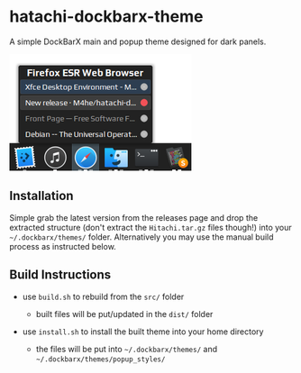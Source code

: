 # hatachi-dockbarx-theme

A simple DockBarX main and popup theme designed for dark panels.

![Preview Screenshot](preview.png)

## Installation

Simple grab the latest version from the releases page and drop the extracted structure (don't extract the `Hitachi.tar.gz` files though!) into your `~/.dockbarx/themes/` folder. Alternatively you may use the manual build process as instructed below.

## Build Instructions

- use `build.sh` to rebuild from the `src/` folder
    - built files will be put/updated in the `dist/` folder

- use `install.sh` to install the built theme into your home directory
    - the files will be put into `~/.dockbarx/themes/` and `~/.dockbarx/themes/popup_styles/`